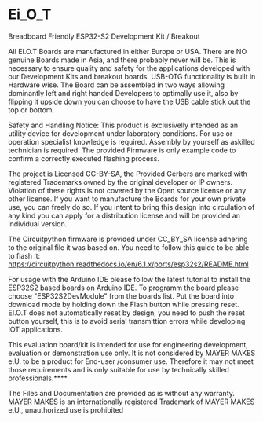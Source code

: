 # Ei_O_T
Breadboard Friendly ESP32-S2 Development Kit / Breakout

All EI.O.T Boards are manufactured in either Europe or USA. There are NO genuine Boards made in Asia, and there probably never will be.
This is necessary to ensure quality and safety for the applications developed with our Development Kits and breakout boards.
USB-OTG functionality is built in Hardware wise. 
The Board can be assembled in two ways allowing dominantly left and right handed Developers to optimally use it, also by flipping it upside down you can choose to have the USB cable stick out the top or bottom.

Safety and Handling Notice: 
This product is exclusivelly intended as an utility device for development under laboratory conditions. For use or operation specialist knowledge is required.
Assembly by yourself as askilled technician is required. The provided Firmware is only example code to confirm a correctly executed flashing process.

The project is Licensed CC-BY-SA, the Provided Gerbers are marked with registered Trademarks owned by the original developer or IP owners.
Violation of these rights is not covered by the Open source license or any other license.
If you want to manufacture the Boards for your own private use, you can freely do so. If you intent to bring this design into circulation of any kind you can apply for a distribution license and will be provided an individual version.


The Circuitpython firmware is provided under CC_BY_SA license adhering to the original file it was based on.
You need to follow this guide to be able to flash it:
https://circuitpython.readthedocs.io/en/6.1.x/ports/esp32s2/README.html


For usage with the Arduino IDE please follow the latest tutorial to install the ESP32S2 based boards on Arduino IDE.
To programm the board please choose "ESP32S2DevModule" from the boards list.
Put the board into download mode by holding down the Flash button while pressing reset.
EI.O.T does not automatically reset by design, you need to push the reset button yourself, this is to avoid serial transmittion errors while developing IOT applications.

This evaluation board/kit is intended for use for engineering development, evaluation or demonstration use only. It is not considered by MAYER MAKES e.U. to be a product for End-user /consumer use.  Therefore it may not meet those requirements and is only suitable for use by technically skilled professionals.****

The Files and Documentation are provided as is without any warranty.
MAYER MAKES is an internationally registered Trademark of MAYER MAKES e.U., unauthorized use is prohibited
